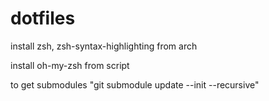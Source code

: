 # dotfiles

install zsh, zsh-syntax-highlighting from arch

install oh-my-zsh from script

to get submodules
"git submodule update --init --recursive"

